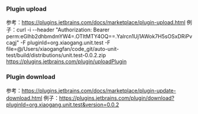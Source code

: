 ### Plugin upload
参考：https://plugins.jetbrains.com/docs/marketplace/plugin-upload.html
例子：curl -i --header "Authorization: Bearer perm:eGlhb2dhbmdmYW4=.OTItMTY4OQ==.Yalrcn1Uj1AWok7H5sOSxDRiPvcagj" -F pluginId=org.xiaogang.unit.test -F file=@/Users/xiaogangfan/code_git/auto-unit-test/build/distributions/unit.test-0.0.2.zip  https://plugins.jetbrains.com/plugin/uploadPlugin

### Plugin download
参考：https://plugins.jetbrains.com/docs/marketplace/plugin-update-download.html
例子：https://plugins.jetbrains.com/plugin/download?pluginId=org.xiaogang.unit.test&version=0.0.2